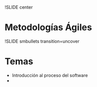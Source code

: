 !SLIDE center
# Metodologías Ágiles

!SLIDE smbullets transition=uncover
# Temas
* Introducción al proceso del software
* 
